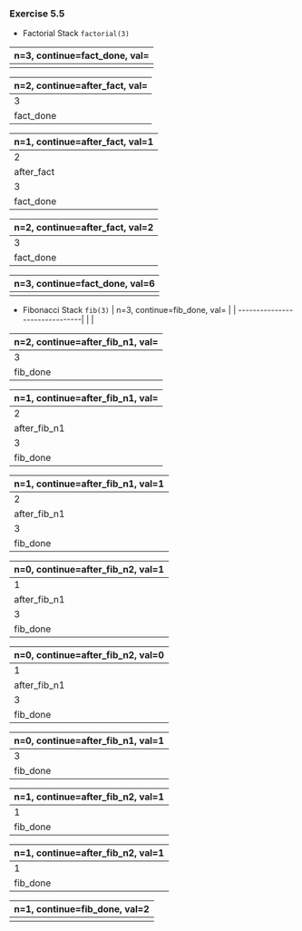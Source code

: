 ### Exercise 5.5
- Factorial Stack `factorial(3)`

| n=3, continue=fact_done, val=  |
| -------------------------------|
| <empty>                        |

| n=2, continue=after_fact, val=  |
| --------------------------------|
| 3                               |
| fact_done                       |

| n=1, continue=after_fact, val=1 |
| --------------------------------|
| 2                               |
| after_fact                      |
| 3                               |
| fact_done                       |

| n=2, continue=after_fact, val=2 |
| --------------------------------|
| 3                               |
| fact_done                       |

| n=3, continue=fact_done, val=6 |
| -------------------------------|
| <empty>                        |


- Fibonacci Stack `fib(3)`
| n=3, continue=fib_done, val=   |
| -------------------------------|
| <empty>                        |

| n=2, continue=after_fib_n1, val=  |
| ----------------------------------|
| 3                                 |
| fib_done                          |

| n=1, continue=after_fib_n1, val=  |
| ----------------------------------|
| 2                                 |
| after_fib_n1                      |
| 3                                 |
| fib_done                          |

| n=1, continue=after_fib_n1, val=1 |
| ----------------------------------|
| 2                                 |
| after_fib_n1                      |
| 3                                 |
| fib_done                          |

| n=0, continue=after_fib_n2, val=1 |
| ----------------------------------|
| 1                                 |
| after_fib_n1                      |
| 3                                 |
| fib_done                          |

| n=0, continue=after_fib_n2, val=0 |
| ----------------------------------|
| 1                                 |
| after_fib_n1                      |
| 3                                 |
| fib_done                          |

| n=0, continue=after_fib_n1, val=1 |
| ----------------------------------|
| 3                                 |
| fib_done                          |

| n=1, continue=after_fib_n2, val=1 |
| ----------------------------------|
| 1                                 |
| fib_done                          |

| n=1, continue=after_fib_n2, val=1 |
| ----------------------------------|
| 1                                 |
| fib_done                          |

| n=1, continue=fib_done, val=2     |
| ----------------------------------|
| <empty>                           |
